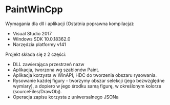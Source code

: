 # PaintWinCpp

Wymagania dla dll i aplikacji (Ostatnia poprawna kompilacja):  
 * Visual Studio 2017  
 * Windows SDK 10.0.18362.0  
 * Narzędzia platformy v141  

Projekt składa się z 2 części:  
 * DLL zawierająca przestrzeń nazw  
 * Aplikacja, tworzona wg szablonów Paint.  
  * Aplikacja korzysta w WinAPI, HDC do tworzenia obszaru rysowania.  
  * Rysowanie każdej figury - tworzymy obszar selekcji (jego bezwzględne wymiary), a dopiero w jego środku samą figurę, w określonym kolorze (sourceFiles/DrawObj).  
  * Operacja zapisu korzysta z uniwersalnego JSONa  
